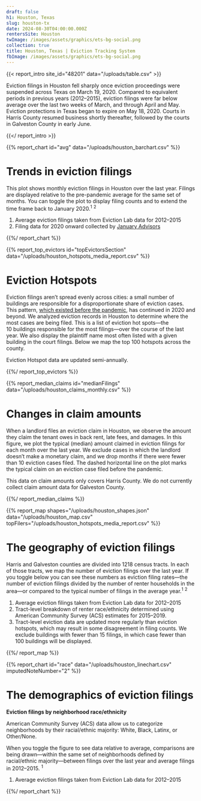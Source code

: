 ```yaml
---
draft: false
h1: Houston, Texas
slug: houston-tx
date: 2024-08-30T04:00:00.000Z
rentersSite: Houston
twImage: /images/assets/graphics/ets-bg-social.png
collection: true
title: Houston, Texas | Eviction Tracking System
fbImage: /images/assets/graphics/ets-bg-social.png
---
```

{{< report_intro site_id="48201" data="/uploads/table.csv" >}}

Eviction filings in Houston fell sharply once eviction proceedings were suspended across Texas on March 19, 2020. Compared to equivalent periods in previous years (2012–2015), eviction filings were far below average over the last two weeks of March, and through April and May. Eviction protections in Texas began to expire on May 18, 2020. Courts in Harris County resumed business shortly thereafter, followed by the courts in Galveston County in early June.

{{</ report_intro >}}


{{% report_chart id="avg" data="/uploads/houston_barchart.csv" %}}









# Trends in eviction filings

This plot shows monthly eviction filings in Houston over the last year. Filings are displayed relative to the pre-pandemic average for the same set of months. You can toggle the plot to display filing counts and to extend the time frame back to January 2020.<sup>1</sup> <sup>2</sup>

1. Average eviction filings taken from Eviction Lab data for 2012–2015
2. Filing data for 2020 onward collected by [January Advisors](https://www.januaryadvisors.com/)









{{%/ report_chart %}}



{{% report_top_evictors id="topEvictorsSection" data="/uploads/houston_hotspots_media_report.csv" %}}



# Eviction Hotspots

Eviction filings aren’t spread evenly across cities: a small number of buildings are responsible for a disproportionate share of eviction cases. This pattern, [which existed before the pandemic](https://evictionlab.org/top-evicting-landlords-drive-us-eviction-crisis/), has continued in 2020 and beyond. We analyzed eviction records in Houston to determine where the most cases are being filed. This is a list of eviction hot spots—the 10 buildings responsible for the most filings—over the course of the last year. We also display the plaintiff name most often listed with a given building in the court filings. Below we map the top 100 hotspots across the county.

Eviction Hotspot data are updated semi-annually.



{{%/ report_top_evictors %}}



{{% report_median_claims id="medianFilings" data="/uploads/houston_claims_monthly.csv" %}}












# Changes in claim amounts

When a landlord files an eviction claim in Houston, we observe the amount they claim the tenant owes in back rent, late fees, and damages. In this figure, we plot the typical (median) amount claimed in eviction filings for each month over the last year. We exclude cases in which the landlord doesn’t make a monetary claim, and we drop months if there were fewer than 10 eviction cases filed. The dashed horizontal line on the plot marks the typical claim on an eviction case filed before the pandemic.

This data on claim amounts only covers Harris County. We do not currently collect claim amount data for Galveston County.












{{%/ report_median_claims %}}


{{% report_map shapes="/uploads/houston_shapes.json" data="/uploads/houston_map.csv" topFilers="/uploads/houston_hotspots_media_report.csv" %}}

# The geography of eviction filings

Harris and Galveston counties are divided into 1218 census tracts. In each of those tracts, we map the number of eviction filings over the last year. If you toggle below you can see these numbers as eviction filing rates—the number of eviction filings divided by the number of renter households in the area—or compared to the typical number of filings in the average year.<sup>1</sup> <sup>2</sup>

1. Average eviction filings taken from Eviction Lab data for 2012–2015
2. Tract-level breakdown of renter race/ethnicity determined using American Community Survey (ACS) estimates for 2015–2019.
3. Tract-level eviction data are updated more regularly than eviction hotspots, which may result in some disagreement in filing counts. We exclude buildings with fewer than 15 filings, in which case fewer than 100 buildings will be displayed. 

{{%/ report_map %}}

{{% report_chart id="race" data="/uploads/houston_linechart.csv" imputedNoteNumber="2" %}}

# The demographics of eviction filings

**Eviction filings by neighborhood race/ethnicity**

American Community Survey (ACS) data allow us to categorize neighborhoods by their racial/ethnic majority: White, Black, Latinx, or Other/None. 

When you toggle the figure to see data relative to average, comparisons are being drawn—within the same set of neighborhoods defined by racial/ethnic majority—between filings over the last year and average filings in 2012–2015. <sup>1</sup>

1. Average eviction filings taken from Eviction Lab data for 2012–2015

{{%/ report_chart %}}